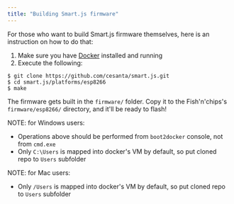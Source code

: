 ```yaml
---
title: "Building Smart.js firmware"
---
```


For those who want to build Smart.js firmware themselves, here is an
instruction on how to do that:

1. Make sure you have [Docker](https://www.docker.com/) installed and running
2. Execute the following:

```
$ git clone https://github.com/cesanta/smart.js.git
$ cd smart.js/platforms/esp8266
$ make
```

The firmware gets built in the `firmware/` folder. Copy it to the
Fish'n'chips's `firmware/esp8266/` directory, and it'll be ready to flash!

NOTE: for Windows users:

- Operations above should be performed from `boot2docker` console, not from `cmd.exe`
- Only `C:\Users` is mapped into docker's VM by default, so put cloned repo to `Users` subfolder

NOTE: for Mac users:

- Only `/Users` is mapped into docker's VM by default, so put cloned repo to `Users` subfolder
